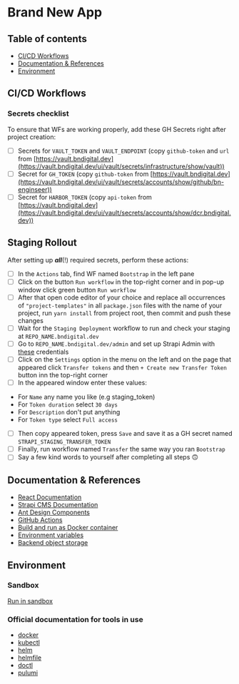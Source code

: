 # Brand New App

## Table of contents

- [CI/CD Workflows](#cicd-workflows)
- [Documentation & References](#documentation--references)
- [Environment](#environment)

## CI/CD Workflows

### Secrets checklist

To ensure that WFs are working properly, add these GH Secrets right after project creation:
- [ ] Secrets for `VAULT_TOKEN` and `VAULT_ENDPOINT` (copy `github-token` and `url` from [https://vault.bndigital.dev](https://vault.bndigital.dev/ui/vault/secrets/infrastructure/show/vault))
- [ ] Secret for `GH_TOKEN` (copy `github-token` from [https://vault.bndigital.dev](https://vault.bndigital.dev/ui/vault/secrets/accounts/show/github/bn-enginseer))
- [ ] Secret for `HARBOR_TOKEN` (copy `api-token` from [https://vault.bndigital.dev](https://vault.bndigital.dev/ui/vault/secrets/accounts/show/dcr.bndigital.dev))

## Staging Rollout

After setting up **_all_**(!) required secrets, perform these actions:
- [ ] In the `Actions` tab, find WF named `Bootstrap` in the left pane
- [ ] Click on the button `Run workflow` in the top-right corner and in pop-up window click green button `Run workflow`
- [ ] After that open code editor of your choice and replace all occurrences of `"project-templates"` in all `package.json` files with the name of your project, run `yarn install` from project root, then commit and push these changes
- [ ] Wait for the `Staging Deployment` workflow to run and check your staging at `REPO_NAME.bndigital.dev`
- [ ] Go to `REPO_NAME.bndigital.dev/admin` and set up Strapi Admin with [these](https://vault.bndigital.dev/ui/vault/secrets/templates/show/project/staging/strapi) credentials
- [ ] Click on the `Settings` option in the menu on the left and on the page that appeared click `Transfer tokens` and then `+ Create new Transfer Token` button inn the top-right corner
- [ ] In the appeared window enter these values:
- For `Name` any name you like (e.g staging_token)
- For `Token duration` select `30 days`
- For `Description` don't put anything
- For `Token type` select `Full access`
- [ ] Then copy appeared token, press `Save` and save it as a GH secret named `STRAPI_STAGING_TRANSFER_TOKEN`
- [ ] Finally, run workflow named `Transfer` the same way you ran `Bootstrap`
- [ ] Say a few kind words to yourself after completing all steps 🙃
 
## Documentation & References

- [React Documentation](https://react.dev/reference/react)
- [Strapi CMS Documentation](https://docs.strapi.io/developer-docs/latest/getting-started/introduction.html)
- [Ant Design Components](https://ant.design/components/overview/)
- [GitHub Actions](https://docs.github.com/en/actions)
- [Build and run as Docker container](docs/docker.md)
- [Environment variables](docs/env-variables.md)
- [Backend object storage](docs/storage.md)

## Environment

### Sandbox

[Run in sandbox](https://codesandbox.io/p/github/bn-digital/project-templates/latest)

### Official documentation for tools in use

- [docker](https://docs.docker.com/)
- [kubectl](https://github.com/kubernetes/kubectl)
- [helm](https://github.com/helm/helm)
- [helmfile](https://github.com/helmfile/helmfile)
- [doctl](https://github.com/digitalocean/doctl)
- [pulumi](https://github.com/pulumi/pulumi)
